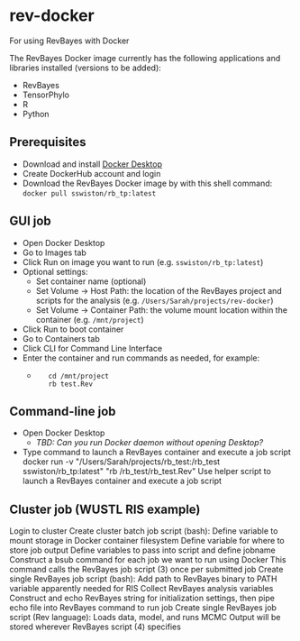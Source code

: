 # rev-docker

For using RevBayes with Docker

The RevBayes Docker image currently has the following applications and libraries installed (versions to be added):
- RevBayes
- TensorPhylo
- R
- Python

## Prerequisites
- Download and install [Docker Desktop](https://www.docker.com/products/docker-desktop/)
- Create DockerHub account and login
- Download the RevBayes Docker image by with this shell command: `docker pull sswiston/rb_tp:latest`

## GUI job
- Open Docker Desktop
- Go to Images tab
- Click Run on image you want to run (e.g. `sswiston/rb_tp:latest`)
- Optional settings:
  - Set container name (optional)
  - Set Volume -> Host Path: the location of the RevBayes project and scripts for the analysis (e.g. `/Users/Sarah/projects/rev-docker`)
  - Set Volume -> Container Path: the volume mount location within the container (e.g. `/mnt/project`)
- Click Run to boot container
- Go to Containers tab
- Click CLI for Command Line Interface
- Enter the container and run commands as needed, for example:
  - ```shell
       cd /mnt/project
       rb test.Rev
       ```
  

## Command-line job
- Open Docker Desktop
  - *TBD: Can you run Docker daemon without opening Desktop?*
- Type command to launch a RevBayes container and execute a job script
docker run -v "/Users/Sarah/projects/rb_test:/rb_test sswiston/rb_tp:latest" "rb /rb_test/rb_test.Rev"
Use helper script to launch a RevBayes container and execute a job script


## Cluster job (WUSTL RIS example)
Login to cluster
Create cluster batch job script (bash):
Define variable to mount storage in Docker container filesystem
Define variable for where to store job output
Define variables to pass into script and define jobname
Construct a bsub command for each job we want to run using Docker
This command calls the RevBayes job script (3) once per submitted job
Create single RevBayes job script (bash):
Add path to RevBayes binary to PATH variable
apparently needed for RIS
Collect RevBayes analysis variables
Construct and echo RevBayes string for initialization settings, then pipe echo file into RevBayes command to run job
Create single RevBayes job script (Rev language):
Loads data, model, and runs MCMC
Output will be stored wherever RevBayes script (4) specifies




